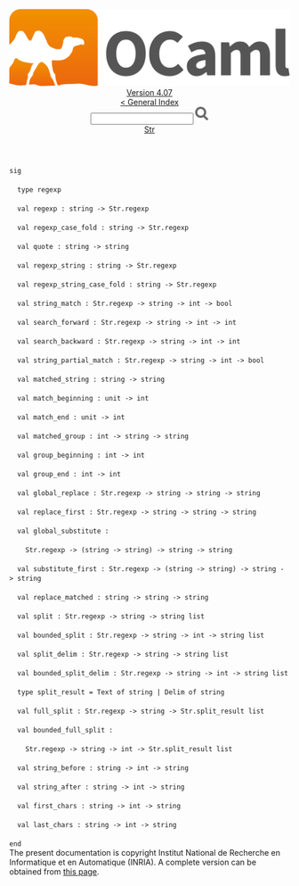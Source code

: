 <!-- ((! set title API !)) ((! set documentation !)) ((! set api !)) ((! set nobreadcrumb !)) -->
<div class="api"><header><nav class="toc brand"><a class="brand" href="https://ocaml.org/"><img src="colour-logo-gray.svg" class="svg" alt="OCaml"></a></nav><nav class="toc"><div class="toc_version"><a href="/docs" id="version-select">Version 4.07</a></div><a href="index.html">&lt; General Index</a><div class="api_search"><input type="text" name="apisearch" id="api_search" oninput="mySearch(false);" onkeypress="this.oninput();" onclick="this.oninput();" onpaste="this.oninput();">
<img src="search_icon.svg" alt="Search" class="svg" onclick="mySearch(false)"></div>
<div id="search_results"></div><div class="toc_title"><a href="Str.html">Str</a></div><ul></ul></nav></header>
<code class="code"><span class="keyword">sig</span><br>
&nbsp;&nbsp;<span class="keyword">type</span>&nbsp;regexp<br>
&nbsp;&nbsp;<span class="keyword">val</span>&nbsp;regexp&nbsp;:&nbsp;string&nbsp;<span class="keywordsign">-&gt;</span>&nbsp;<span class="constructor">Str</span>.regexp<br>
&nbsp;&nbsp;<span class="keyword">val</span>&nbsp;regexp_case_fold&nbsp;:&nbsp;string&nbsp;<span class="keywordsign">-&gt;</span>&nbsp;<span class="constructor">Str</span>.regexp<br>
&nbsp;&nbsp;<span class="keyword">val</span>&nbsp;quote&nbsp;:&nbsp;string&nbsp;<span class="keywordsign">-&gt;</span>&nbsp;string<br>
&nbsp;&nbsp;<span class="keyword">val</span>&nbsp;regexp_string&nbsp;:&nbsp;string&nbsp;<span class="keywordsign">-&gt;</span>&nbsp;<span class="constructor">Str</span>.regexp<br>
&nbsp;&nbsp;<span class="keyword">val</span>&nbsp;regexp_string_case_fold&nbsp;:&nbsp;string&nbsp;<span class="keywordsign">-&gt;</span>&nbsp;<span class="constructor">Str</span>.regexp<br>
&nbsp;&nbsp;<span class="keyword">val</span>&nbsp;string_match&nbsp;:&nbsp;<span class="constructor">Str</span>.regexp&nbsp;<span class="keywordsign">-&gt;</span>&nbsp;string&nbsp;<span class="keywordsign">-&gt;</span>&nbsp;int&nbsp;<span class="keywordsign">-&gt;</span>&nbsp;bool<br>
&nbsp;&nbsp;<span class="keyword">val</span>&nbsp;search_forward&nbsp;:&nbsp;<span class="constructor">Str</span>.regexp&nbsp;<span class="keywordsign">-&gt;</span>&nbsp;string&nbsp;<span class="keywordsign">-&gt;</span>&nbsp;int&nbsp;<span class="keywordsign">-&gt;</span>&nbsp;int<br>
&nbsp;&nbsp;<span class="keyword">val</span>&nbsp;search_backward&nbsp;:&nbsp;<span class="constructor">Str</span>.regexp&nbsp;<span class="keywordsign">-&gt;</span>&nbsp;string&nbsp;<span class="keywordsign">-&gt;</span>&nbsp;int&nbsp;<span class="keywordsign">-&gt;</span>&nbsp;int<br>
&nbsp;&nbsp;<span class="keyword">val</span>&nbsp;string_partial_match&nbsp;:&nbsp;<span class="constructor">Str</span>.regexp&nbsp;<span class="keywordsign">-&gt;</span>&nbsp;string&nbsp;<span class="keywordsign">-&gt;</span>&nbsp;int&nbsp;<span class="keywordsign">-&gt;</span>&nbsp;bool<br>
&nbsp;&nbsp;<span class="keyword">val</span>&nbsp;matched_string&nbsp;:&nbsp;string&nbsp;<span class="keywordsign">-&gt;</span>&nbsp;string<br>
&nbsp;&nbsp;<span class="keyword">val</span>&nbsp;match_beginning&nbsp;:&nbsp;unit&nbsp;<span class="keywordsign">-&gt;</span>&nbsp;int<br>
&nbsp;&nbsp;<span class="keyword">val</span>&nbsp;match_end&nbsp;:&nbsp;unit&nbsp;<span class="keywordsign">-&gt;</span>&nbsp;int<br>
&nbsp;&nbsp;<span class="keyword">val</span>&nbsp;matched_group&nbsp;:&nbsp;int&nbsp;<span class="keywordsign">-&gt;</span>&nbsp;string&nbsp;<span class="keywordsign">-&gt;</span>&nbsp;string<br>
&nbsp;&nbsp;<span class="keyword">val</span>&nbsp;group_beginning&nbsp;:&nbsp;int&nbsp;<span class="keywordsign">-&gt;</span>&nbsp;int<br>
&nbsp;&nbsp;<span class="keyword">val</span>&nbsp;group_end&nbsp;:&nbsp;int&nbsp;<span class="keywordsign">-&gt;</span>&nbsp;int<br>
&nbsp;&nbsp;<span class="keyword">val</span>&nbsp;global_replace&nbsp;:&nbsp;<span class="constructor">Str</span>.regexp&nbsp;<span class="keywordsign">-&gt;</span>&nbsp;string&nbsp;<span class="keywordsign">-&gt;</span>&nbsp;string&nbsp;<span class="keywordsign">-&gt;</span>&nbsp;string<br>
&nbsp;&nbsp;<span class="keyword">val</span>&nbsp;replace_first&nbsp;:&nbsp;<span class="constructor">Str</span>.regexp&nbsp;<span class="keywordsign">-&gt;</span>&nbsp;string&nbsp;<span class="keywordsign">-&gt;</span>&nbsp;string&nbsp;<span class="keywordsign">-&gt;</span>&nbsp;string<br>
&nbsp;&nbsp;<span class="keyword">val</span>&nbsp;global_substitute&nbsp;:<br>
&nbsp;&nbsp;&nbsp;&nbsp;<span class="constructor">Str</span>.regexp&nbsp;<span class="keywordsign">-&gt;</span>&nbsp;(string&nbsp;<span class="keywordsign">-&gt;</span>&nbsp;string)&nbsp;<span class="keywordsign">-&gt;</span>&nbsp;string&nbsp;<span class="keywordsign">-&gt;</span>&nbsp;string<br>
&nbsp;&nbsp;<span class="keyword">val</span>&nbsp;substitute_first&nbsp;:&nbsp;<span class="constructor">Str</span>.regexp&nbsp;<span class="keywordsign">-&gt;</span>&nbsp;(string&nbsp;<span class="keywordsign">-&gt;</span>&nbsp;string)&nbsp;<span class="keywordsign">-&gt;</span>&nbsp;string&nbsp;<span class="keywordsign">-&gt;</span>&nbsp;string<br>
&nbsp;&nbsp;<span class="keyword">val</span>&nbsp;replace_matched&nbsp;:&nbsp;string&nbsp;<span class="keywordsign">-&gt;</span>&nbsp;string&nbsp;<span class="keywordsign">-&gt;</span>&nbsp;string<br>
&nbsp;&nbsp;<span class="keyword">val</span>&nbsp;split&nbsp;:&nbsp;<span class="constructor">Str</span>.regexp&nbsp;<span class="keywordsign">-&gt;</span>&nbsp;string&nbsp;<span class="keywordsign">-&gt;</span>&nbsp;string&nbsp;list<br>
&nbsp;&nbsp;<span class="keyword">val</span>&nbsp;bounded_split&nbsp;:&nbsp;<span class="constructor">Str</span>.regexp&nbsp;<span class="keywordsign">-&gt;</span>&nbsp;string&nbsp;<span class="keywordsign">-&gt;</span>&nbsp;int&nbsp;<span class="keywordsign">-&gt;</span>&nbsp;string&nbsp;list<br>
&nbsp;&nbsp;<span class="keyword">val</span>&nbsp;split_delim&nbsp;:&nbsp;<span class="constructor">Str</span>.regexp&nbsp;<span class="keywordsign">-&gt;</span>&nbsp;string&nbsp;<span class="keywordsign">-&gt;</span>&nbsp;string&nbsp;list<br>
&nbsp;&nbsp;<span class="keyword">val</span>&nbsp;bounded_split_delim&nbsp;:&nbsp;<span class="constructor">Str</span>.regexp&nbsp;<span class="keywordsign">-&gt;</span>&nbsp;string&nbsp;<span class="keywordsign">-&gt;</span>&nbsp;int&nbsp;<span class="keywordsign">-&gt;</span>&nbsp;string&nbsp;list<br>
&nbsp;&nbsp;<span class="keyword">type</span>&nbsp;split_result&nbsp;=&nbsp;<span class="constructor">Text</span>&nbsp;<span class="keyword">of</span>&nbsp;string&nbsp;<span class="keywordsign">|</span>&nbsp;<span class="constructor">Delim</span>&nbsp;<span class="keyword">of</span>&nbsp;string<br>
&nbsp;&nbsp;<span class="keyword">val</span>&nbsp;full_split&nbsp;:&nbsp;<span class="constructor">Str</span>.regexp&nbsp;<span class="keywordsign">-&gt;</span>&nbsp;string&nbsp;<span class="keywordsign">-&gt;</span>&nbsp;<span class="constructor">Str</span>.split_result&nbsp;list<br>
&nbsp;&nbsp;<span class="keyword">val</span>&nbsp;bounded_full_split&nbsp;:<br>
&nbsp;&nbsp;&nbsp;&nbsp;<span class="constructor">Str</span>.regexp&nbsp;<span class="keywordsign">-&gt;</span>&nbsp;string&nbsp;<span class="keywordsign">-&gt;</span>&nbsp;int&nbsp;<span class="keywordsign">-&gt;</span>&nbsp;<span class="constructor">Str</span>.split_result&nbsp;list<br>
&nbsp;&nbsp;<span class="keyword">val</span>&nbsp;string_before&nbsp;:&nbsp;string&nbsp;<span class="keywordsign">-&gt;</span>&nbsp;int&nbsp;<span class="keywordsign">-&gt;</span>&nbsp;string<br>
&nbsp;&nbsp;<span class="keyword">val</span>&nbsp;string_after&nbsp;:&nbsp;string&nbsp;<span class="keywordsign">-&gt;</span>&nbsp;int&nbsp;<span class="keywordsign">-&gt;</span>&nbsp;string<br>
&nbsp;&nbsp;<span class="keyword">val</span>&nbsp;first_chars&nbsp;:&nbsp;string&nbsp;<span class="keywordsign">-&gt;</span>&nbsp;int&nbsp;<span class="keywordsign">-&gt;</span>&nbsp;string<br>
&nbsp;&nbsp;<span class="keyword">val</span>&nbsp;last_chars&nbsp;:&nbsp;string&nbsp;<span class="keywordsign">-&gt;</span>&nbsp;int&nbsp;<span class="keywordsign">-&gt;</span>&nbsp;string<br>
<span class="keyword">end</span></code>
<div class="copyright">The present documentation is copyright Institut National de Recherche en Informatique et en Automatique (INRIA). A complete version can be obtained from <a href="http://caml.inria.fr/pub/docs/manual-ocaml/">this page</a>.</div></div>